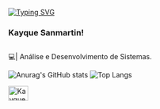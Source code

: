 [![Typing SVG](https://readme-typing-svg.demolab.com?font=Fira+Code&weight=600&size=25&pause=1000&color=BB00B4&random=false&width=435&height=40&lines=Ol%C3%A1%2C+eu+sou+o+Kayque+Sanmartin!+%F0%9F%91%BE%F0%9F%93%9A%F0%9F%92%99)](https://git.io/typing-svg)

### Kayque Sanmartin!

##

💻| Análise e Desenvolvimento de Sistemas.

![Anurag's GitHub stats](https://github-readme-stats.vercel.app/api?username=kayquesanmartin&show_icons=true&theme=tokyonight)
![Top Langs](https://github-readme-stats.vercel.app/api/top-langs/?username=kayquesanmartin&layout=compact&count_private=true&show_icons=true&theme=tokyonight)

<div>
  <img align="center" alt="Kayque-JS" height="30" width="40" src="https://cdn.jsdelivr.net/gh/devicons/devicon/icons/csharp/csharp-plain.svg" />
</div>
